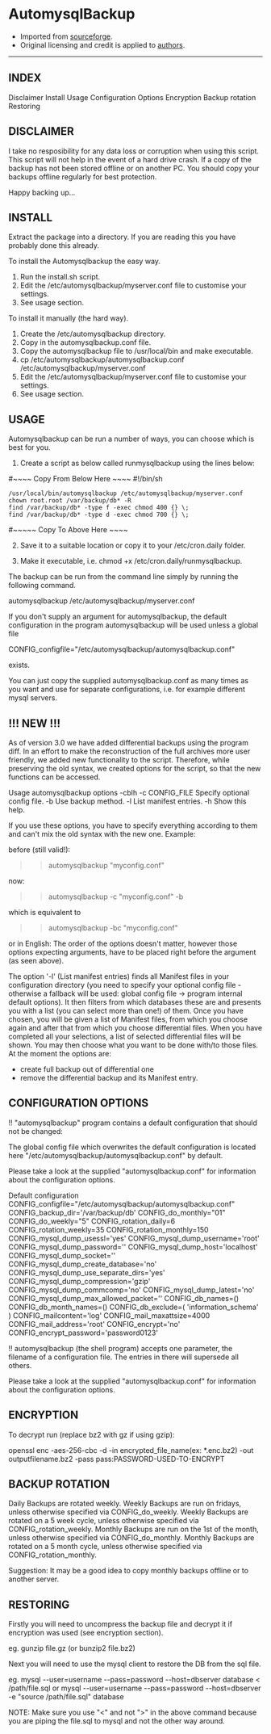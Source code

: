 # AutomysqlBackup

- Imported from [sourceforge](http://sourceforge.net/projects/automysqlbackup/).
- Original licensing and credit is applied to [authors](http://sourceforge.net/p/automysqlbackup/wiki/Home/).

-------------------------
INDEX
-------------------------
Disclaimer
Install
Usage
Configuration Options
Encryption
Backup rotation
Restoring



DISCLAIMER
-------------------------
  I take no resposibility for any data loss or corruption when using this script.
This script will not help in the event of a hard drive crash. If a copy of the
backup has not been stored offline or on another PC. You should copy your backups
offline regularly for best protection.

Happy backing up...
 


INSTALL
-------------------------
Extract the package into a directory. If you are reading this you have probably done
this already.

To install the Automysqlbackup the easy way.
1. Run the install.sh script.
2. Edit the /etc/automysqlbackup/myserver.conf file to customise your settings.
3. See usage section.

To install it manually (the hard way).
1. Create the /etc/automysqlbackup directory.
2. Copy in the automysqlbackup.conf file.
3. Copy the automysqlbackup file to /usr/local/bin and make executable.
4. cp /etc/automysqlbackup/automysqlbackup.conf /etc/automysqlbackup/myserver.conf
5. Edit the /etc/automysqlbackup/myserver.conf file to customise your settings.
6. See usage section.



USAGE
-------------------------

Automysqlbackup can be run a number of ways, you can choose which is best for you.

1. Create a script as below called runmysqlbackup using the lines below:

#~~~~ Copy From Below Here ~~~~
    #!/bin/sh

    /usr/local/bin/automysqlbackup /etc/automysqlbackup/myserver.conf
    chown root.root /var/backup/db* -R
    find /var/backup/db* -type f -exec chmod 400 {} \;
    find /var/backup/db* -type d -exec chmod 700 {} \;

#~~~~~ Copy To Above Here ~~~~

2. Save it to a suitable location or copy it to your /etc/cron.daily folder.

3. Make it executable, i.e. chmod +x /etc/cron.daily/runmysqlbackup.


The backup can be run from the command line simply by running the following command.

  automysqlbackup /etc/automysqlbackup/myserver.conf

If you don't supply an argument for automysqlbackup, the default configuration
in the program automysqlbackup will be used unless a global file

  CONFIG_configfile="/etc/automysqlbackup/automysqlbackup.conf"

exists.

You can just copy the supplied automysqlbackup.conf as many times as you want
and use for separate configurations, i.e. for example different mysql servers.

!!! NEW !!!
----------
As of version 3.0 we have added differential backups using the program diff. In an
effort to make the reconstruction of the full archives more user friendly, we
added new functionality to the script. Therefore, while preserving the old syntax,
we created options for the script, so that the new functions can be accessed.

Usage automysqlbackup options -cblh
-c CONFIG_FILE  Specify optional config file.
-b      Use backup method.
-l      List manifest entries.
-h      Show this help.

If you use these options, you have to specify everything according to them and can't
mix the old syntax with the new one. Example:

before (still valid!):

  >> automysqlbackup "myconfig.conf"

now:

  >> automysqlbackup -c "myconfig.conf" -b

which is equivalent to

  >> automysqlbackup -bc "myconfig.conf"

or in English: The order of the options doesn't matter, however those options expecting
arguments, have to be placed right before the argument (as seen above).

The option '-l' (List manifest entries) finds all Manifest files in your configuration
directory (you need to specify your optional config file - otherwise a fallback will be
used: global config file -> program internal default options). It then filters from which
databases these are and presents you with a list (you can select more than one!) of them.
Once you have chosen, you will be given a list of Manifest files, from which you choose
again and after that from which you choose differential files. When you have completed
all your selections, a list of selected differential files will be shown. You may then
choose what you want to be done with/to those files. At the moment the options are:
- create full backup out of differential one
- remove the differential backup and its Manifest entry.


CONFIGURATION OPTIONS
-------------------------

!! "automysqlbackup" program contains a default configuration that should not be changed:

The global config file which overwrites the default configuration is located here
"/etc/automysqlbackup/automysqlbackup.conf" by default.

Please take a look at the supplied "automysqlbackup.conf" for information about the configuration options.

Default configuration
CONFIG_configfile="/etc/automysqlbackup/automysqlbackup.conf"
CONFIG_backup_dir='/var/backup/db'
CONFIG_do_monthly="01"
CONFIG_do_weekly="5"
CONFIG_rotation_daily=6
CONFIG_rotation_weekly=35
CONFIG_rotation_monthly=150
CONFIG_mysql_dump_usessl='yes'
CONFIG_mysql_dump_username='root'
CONFIG_mysql_dump_password=''
CONFIG_mysql_dump_host='localhost'
CONFIG_mysql_dump_socket=''
CONFIG_mysql_dump_create_database='no'
CONFIG_mysql_dump_use_separate_dirs='yes'
CONFIG_mysql_dump_compression='gzip'
CONFIG_mysql_dump_commcomp='no'
CONFIG_mysql_dump_latest='no'
CONFIG_mysql_dump_max_allowed_packet=''
CONFIG_db_names=()
CONFIG_db_month_names=()
CONFIG_db_exclude=( 'information_schema' )
CONFIG_mailcontent='log'
CONFIG_mail_maxattsize=4000
CONFIG_mail_address='root'
CONFIG_encrypt='no'
CONFIG_encrypt_password='password0123'

!! automysqlbackup (the shell program) accepts one parameter, the filename of a configuration file. The entries in there will supersede all others.

Please take a look at the supplied "automysqlbackup.conf" for information about the configuration options.



ENCRYPTION
-------------------------

To decrypt run (replace bz2 with gz if using gzip):

openssl enc -aes-256-cbc -d -in encrypted_file_name(ex: *.enc.bz2) -out outputfilename.bz2 -pass pass:PASSWORD-USED-TO-ENCRYPT



BACKUP ROTATION
-------------------------

Daily Backups are rotated weekly.
Weekly Backups are run on fridays, unless otherwise specified via CONFIG_do_weekly.
Weekly Backups are rotated on a 5 week cycle, unless otherwise specified via CONFIG_rotation_weekly.
Monthly Backups are run on the 1st of the month, unless otherwise specified via CONFIG_do_monthly.
Monthly Backups are rotated on a 5 month cycle, unless otherwise specified via CONFIG_rotation_monthly.

Suggestion: It may be a good idea to copy monthly backups offline or to another server.



RESTORING
-------------------------

Firstly you will need to uncompress the backup file and decrypt it if encryption was used (see encryption section).

eg.
gunzip file.gz (or bunzip2 file.bz2)

Next you will need to use the mysql client to restore the DB from the sql file.

eg.
  mysql --user=username --pass=password --host=dbserver database < /path/file.sql
or
  mysql --user=username --pass=password --host=dbserver -e "source /path/file.sql" database

NOTE: Make sure you use "<" and not ">" in the above command because you are piping the file.sql to mysql and not the other way around.
